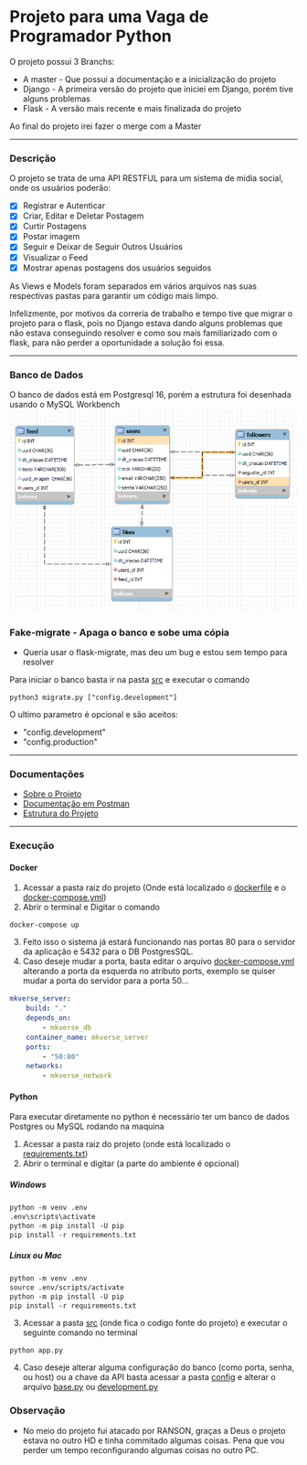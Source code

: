 # Projeto para uma Vaga de Programador Python

O projeto possui 3 Branchs:
- A master - Que possui a documentação e a inicialização do projeto
- Django - A primeira versão do projeto que iniciei em Django, porém tive alguns problemas
- Flask - A versão mais recente e mais finalizada do projeto

Ao final do projeto irei fazer o merge com a Master

---

### Descrição
O projeto se trata de uma API RESTFUL para um sistema de midia social, onde os usuários poderão:
- [x] Registrar e Autenticar
- [x] Criar, Editar e Deletar Postagem
- [x] Curtir Postagens
- [x] Postar imagem
- [x] Seguir e Deixar de Seguir Outros Usuários
- [x] Visualizar o Feed
- [x] Mostrar apenas postagens dos usuários seguidos

As Views e Models foram separados em vários arquivos nas suas respectivas pastas para garantir um código mais limpo.

Infelizmente, por motivos da correria de trabalho e tempo tive que migrar o projeto para o flask, pois no Django estava dando alguns problemas que não estava conseguindo resolver e como sou mais familiarizado com o flask, para não perder a oportunidade a solução foi essa.

---

### Banco de Dados
O banco de dados está em Postgresql 16, porém a estrutura foi desenhada usando o MySQL Workbench
![Estrutura do Banco de Dados](./docs/estrutura_db.png)

### Fake-migrate - Apaga o banco e sobe uma cópia
* Queria usar o flask-migrate, mas deu um bug e estou sem tempo para resolver

Para iniciar o banco basta ir na pasta [src](./src/) e executar o comando
```shell
python3 migrate.py ["config.development"]
```
O ultimo parametro é opcional e são aceitos:
- "config.development"
- "config.production"

---

### Documentações
- [Sobre o Projeto](./docs/README.md)
- [Documentação em Postman](./docs/postman.json)
- [Estrutura do Projeto](./docs/estrutura_projeto.md)

---

### Execução
#### Docker
1. Acessar a pasta raiz do projeto (Onde está localizado o [dockerfile](./dockerfile) e o [docker-compose.yml](./docker-compose.yml))
2. Abrir o terminal e Digitar o comando
```shell
docker-compose up
```
3. Feito isso o sistema já estará funcionando nas portas 80 para o servidor da aplicação e 5432 para o DB PostgresSQL.
4. Caso deseje mudar a porta, basta editar o arquivo [docker-compose.yml](./docker-compose.yml) alterando a porta da esquerda no atributo ports, exemplo se quiser mudar a porta do servidor para a porta 50...
```yml
mkverse_server:
    build: "."
    depends_on: 
        - mkverse_db
    container_name: mkverse_server
    ports:
        - "50:80"
    networks: 
        - mkverse_network
```

#### Python
Para executar diretamente no python é necessário ter um banco de dados Postgres ou MySQL rodando na maquina

1. Acessar a pasta raiz do projeto (onde está localizado o [requirements.txt](./requirements.txt))
2. Abrir o terminal e digitar (a parte do ambiente é opcional)
##### Windows
```shell
python -m venv .env
.env\scripts\activate
python -m pip install -U pip
pip install -r requirements.txt
```
##### Linux ou Mac
```shell
python -m venv .env
source .env/scripts/activate
python -m pip install -U pip
pip install -r requirements.txt
```
3. Acessar a pasta [src](./src/) (onde fica o codigo fonte do projeto) e executar o seguinte comando no terminal
```shell
python app.py
```
4. Caso deseje alterar alguma configuração do banco (como porta, senha, ou host) ou a chave da API basta acessar a pasta [config](./src/config/) e alterar o arquivo [base.py](./src/config/base.py) ou [development.py](./src/config/development.py)

### Observação
- No meio do projeto fui atacado por RANSON, graças a Deus o projeto estava no outro HD e tinha commitado algumas coisas. Pena que vou perder um tempo reconfigurando algumas coisas no outro PC.